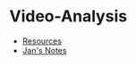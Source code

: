 # Video-Analysis

- [Resources](/RESOURCES.md)
- [Jan's Notes](https://drive.google.com/drive/folders/1pCqvKy3jx0FrvmH9EIDcMBJo3a7-Q1kw?usp=share_link)
